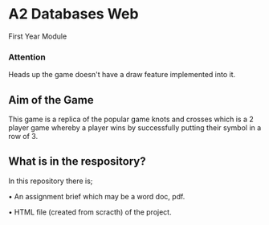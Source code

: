 # A2 Databases Web
First Year Module

### Attention
Heads up the game doesn't have a draw feature implemented into it.

## Aim of the Game
This game is a replica of the popular game knots and crosses which is a 2 player game whereby a player wins by successfully putting their symbol in a row of 3.

##  What is in the respository?
In this repository there is;

• An assignment brief which may be a word doc, pdf.

• HTML file (created from scracth) of the project.
